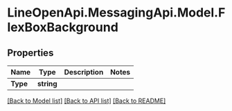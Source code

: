 # LineOpenApi.MessagingApi.Model.FlexBoxBackground

## Properties

Name | Type | Description | Notes
------------ | ------------- | ------------- | -------------
**Type** | **string** |  | 

[[Back to Model list]](../README.md#documentation-for-models) [[Back to API list]](../README.md#documentation-for-api-endpoints) [[Back to README]](../README.md)

